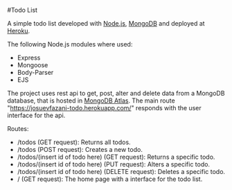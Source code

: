 #Todo List

A simple todo list developed with [Node.js](https://nodejs.org/en/), [MongoDB](https://www.mongodb.com/) and deployed at [Heroku](https://www.heroku.com/).

The following Node.js modules where used:
- Express
- Mongoose
- Body-Parser
- EJS

The project uses rest api to get, post, alter and delete data from a MongoDB database, that is hosted in [MongoDB Atlas](https://www.mongodb.com/cloud/atlas). The main route "https://josuevfazani-todo.herokuapp.com/" responds with the user interface for the api.

Routes:
- /todos (GET request): Returns all todos.
- /todos (POST request): Creates a new todo.
- /todos/(insert id of todo here) (GET request): Returns a specific todo.
- /todos/(insert id of todo here) (PUT request): Alters a specific todo.
- /todos/(insert id of todo here) (DELETE request): Deletes a specific todo.
- / (GET request): The home page with a interface for the todo list.
